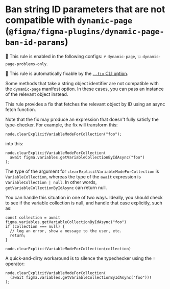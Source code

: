 # Ban string ID parameters that are not compatible with `dynamic-page` (`@figma/figma-plugins/dynamic-page-ban-id-params`)

💼 This rule is enabled in the following configs: ⚡ `dynamic-page`, 💥 `dynamic-page-problems-only`.

🔧 This rule is automatically fixable by the [`--fix` CLI option](https://eslint.org/docs/latest/user-guide/command-line-interface#--fix).

<!-- end auto-generated rule header -->

Some methods that take a string object identifier are not compatible with the
`dynamic-page` manifest option. In these cases, you can pass an instance of the
relevant object instead.

This rule provides a fix that fetches the relevant object by ID using an async
fetch function.

Note that the fix may produce an expression that doesn't fully satisfy the
type-checker. For example, the fix will transform this:

```
node.clearExplicitVariableModeForCollection("foo");
```

into this:

```
node.clearExplicitVariableModeForCollection(
  await figma.variables.getVariableCollectionByIdAsync("foo")
);
```

The type of the argument for `clearExplicitVariableModeForCollection` is
`VariableCollection`, whereas the type of the `await` expression is
`VariableCollection | null`. In other words, `getVariableCollectionByIdAsync`
can return null.

You can handle this situation in one of two ways. Ideally, you should check to
see if the variable collection is null, and handle that case explicitly, such
as:

```
const collection = await figma.variables.getVariableCollectionByIdAsync("foo")
if (collection === null) {
  // log an error, show a message to the user, etc.
  return;
}

node.clearExplicitVariableModeForCollection(collection)
```

A quick-and-dirty workaround is to silence the typechecker using the `!` operator:

```
node.clearExplicitVariableModeForCollection(
  (await figma.variables.getVariableCollectionByIdAsync("foo"))!
);
```

